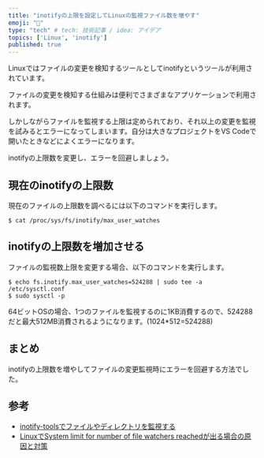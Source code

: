 ```yaml
---
title: "inotifyの上限を設定してLinuxの監視ファイル数を増やす"
emoji: "📝"
type: "tech" # tech: 技術記事 / idea: アイデア
topics: ['Linux', 'inotify']
published: true
---
```


Linuxではファイルの変更を検知するツールとしてinotifyというツールが利用されています。

ファイルの変更を検知する仕組みは便利でさまざまなアプリケーションで利用されます。

しかしながらファイルを監視する上限は定められており、それ以上の変更を監視を試みるとエラーになってしまいます。自分は大きなプロジェクトをVS Codeで開いたときなどによくエラーになります。

inotifyの上限数を変更し、エラーを回避しましょう。

## 現在のinotifyの上限数

現在のファイルの上限数を調べるには以下のコマンドを実行します。

```
$ cat /proc/sys/fs/inotify/max_user_watches
```

## inotifyの上限数を増加させる

ファイルの監視数上限を変更する場合、以下のコマンドを実行します。

```
$ echo fs.inotify.max_user_watches=524288 | sudo tee -a /etc/sysctl.conf
$ sudo sysctl -p
```

64ビットOSの場合、1つのファイルを監視するのに1KB消費するので、524288だと最大512MB消費されるようになります。(1024*512=524288)

## まとめ

inotifyの上限数を増やしてファイルの変更監視時にエラーを回避する方法でした。

## 参考

- [inotify-toolsでファイルやディレクトリを監視する](https://qiita.com/stc1988/items/464410382f8425681c20)
- [LinuxでSystem limit for number of file watchers reachedが出る場合の原因と対策](https://www.virment.com/how-to-fix-system-limit-for-number-of-file-watchers-reached/)
